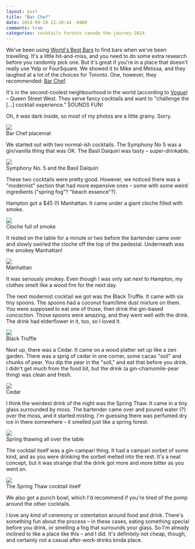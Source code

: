 ```yaml
---
layout: post
title: "Bar Chef"
date: 2014-09-20 12:10:44 -0400
comments: true
categories: cocktails toronto canada the-journey-2014
---
```


We've been using [World's Best Bars](http://www.worldsbestbars.com/) to find bars when we've been travelling. It's a little hit-and-miss, and you need to do some extra research before you randomly pick one. But it's great if you're in a place that doesn't really use Yelp or FourSquare. We showed it to Mike and Melissa, and they laughed at a lot of the choices for Toronto. One, however, they recommended: [Bar Chef](http://www.barcheftoronto.com/).

It's in the second-coolest neighbourhood in the world (according to [Vogue](http://www.vogue.com/slideshow/1080625/fifteen-coolest-street-style-neighborhoods/)) – Queen Street West. They serve fancy cocktails and want to "challenge the [...] cocktail experience." SOUNDS FUN!

Oh, it was dark inside, so most of my photos are a little grainy. Sorry.

<div class="img">
  <a href="{{ root_url }}/images/the-journey/toronto/barchef/barchef.jpg">
    <img src="/images/the-journey/toronto/barchef/barchef.jpg">
  </a>
  <div class="alt">Bar Chef placemat</div>
</div>

We started out with two normal-ish cocktails. The Symphony No 5 was a gin/vanilla thing that was OK. The Basil Daiquiri was tasty – super-drinkable.

<div class="img">
  <a href="{{ root_url }}/images/the-journey/toronto/barchef/symphony-daiquiri.jpg">
    <img src="/images/the-journey/toronto/barchef/symphony-daiquiri.jpg">
  </a>
  <div class="alt">Symphony No. 5 and the Basil Daiquiri</div>
</div>

These two cocktails were pretty good. However, we noticed there was a "modernist" section that had more expensive ones – some with some weird ingredients ("spring fog"? "beach essence"?).

Hampton got a $45 (!) Manhattan. It came under a giant cloche filled with smoke.

<div class="img">
  <a href="{{ root_url }}/images/the-journey/toronto/barchef/manhattan-cloche.jpg">
    <img src="/images/the-journey/toronto/barchef/manhattan-cloche.jpg">
  </a>
  <div class="alt">Cloche full of smoke</div>
</div>

It rested on the table for a minute or two before the bartender came over and slowly swirled the cloche off the top of the pedestal. Underneath was the smokey Manhattan!

<div class="img">
  <a href="{{ root_url }}/images/the-journey/toronto/barchef/manhattan.jpg">
    <img src="/images/the-journey/toronto/barchef/manhattan.jpg">
  </a>
  <div class="alt">Manhattan</div>
</div>

It was seriously smokey. Even though I was only sat next to Hampton, my clothes smelt like a wood fire for the next day.

The next modernist cocktail we got was the Black Truffle. It came with six tiny spoons. The spoons had a coconut foam/lime dust mixture on them. You were supposed to eat one of those, then drink the gin-based concoction. Those spoons were amazing, and they went well with the drink. The drink had elderflower in it, too, so I loved it.

<div class="img">
  <a href="{{ root_url }}/images/the-journey/toronto/barchef/black-truffle.jpg">
    <img src="/images/the-journey/toronto/barchef/black-truffle.jpg">
  </a>
  <div class="alt">Black Truffle</div>
</div>

Next up, there was a Cedar. It came on a wood platter set up like a zen garden. There was a sprig of cedar in one corner, some cacao "soil" and chunks of pear. You dip the pear in the "soil," and eat that before you drink. I didn't get much from the food bit, but the drink (a gin-chamomile-pear thing) was clean and fresh.

<div class="img">
  <a href="{{ root_url }}/images/the-journey/toronto/barchef/cedar.jpg">
    <img src="/images/the-journey/toronto/barchef/cedar.jpg">
  </a>
  <div class="alt">Cedar</div>
</div>

I think the weirdest drink of the night was the Spring Thaw. It came in a tiny glass surrounded by moss. The bartender came over and poured water (?) over the moss, and it started misting. I'm guessing there was perfumed dry ice in there somewhere – it smelled just like a spring forest.

<div class="img">
  <a href="{{ root_url }}/images/the-journey/toronto/barchef/spring-thaw-mist.jpg">
    <img src="/images/the-journey/toronto/barchef/spring-thaw-mist.jpg">
  </a>
  <div class="alt">Spring thawing all over the table</div>
</div>

The cocktail itself was a gin-campari thing. It had a campari sorbet of some kind, and as you were drinking the sorbet melted into the rest. It's a neat concept, but it was strange that the drink got more and more bitter as you went on.

<div class="img">
  <a href="{{ root_url }}/images/the-journey/toronto/barchef/spring-thaw.jpg">
    <img src="/images/the-journey/toronto/barchef/spring-thaw.jpg">
  </a>
  <div class="alt">The Spring Thaw cocktail itself</div>
</div>

We also got a punch bowl, which I'd recommend if you're tired of the pomp around the other cocktails.

I love any kind of ceremony or ostentation around food and drink. There's something fun about the process – in these cases, eating something special before you drink, or smelling a fog that surrounds your glass. So I'm already inclined to like a place like this – and I did. It's definitely not cheap, though, and certainly not a casual after-work-drinks kinda place.

